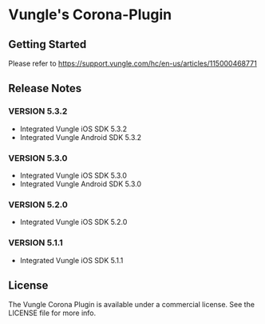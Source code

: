 # Vungle's Corona-Plugin

## Getting Started
Please refer to https://support.vungle.com/hc/en-us/articles/115000468771

## Release Notes
### VERSION 5.3.2
* Integrated Vungle iOS SDK 5.3.2
* Integrated Vungle Android SDK 5.3.2

### VERSION 5.3.0
* Integrated Vungle iOS SDK 5.3.0
* Integrated Vungle Android SDK 5.3.0

### VERSION 5.2.0
* Integrated Vungle iOS SDK 5.2.0

### VERSION 5.1.1
* Integrated Vungle iOS SDK 5.1.1

## License
The Vungle Corona Plugin is available under a commercial license. See the LICENSE file for more info.
